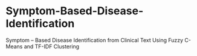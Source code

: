 # Symptom-Based-Disease-Identification
Symptom – Based Disease Identification from Clinical Text Using Fuzzy C-Means and TF-IDF Clustering
